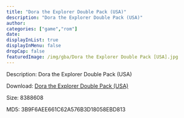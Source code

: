 ```yaml
---
title: "Dora the Explorer Double Pack (USA)"
description: "Dora the Explorer Double Pack (USA)"
author: 
categories: ["game","rom"]
date: 
displayInList: true
displayInMenu: false
dropCap: false
featuredImage: /img/gba/Dora the Explorer Double Pack [USA].jpg
---
```


Description: Dora the Explorer Double Pack (USA)

Download: <a style="text-decoration:underline;" href="https://mega.nz/#!qGRCFQLb!IhaSi_Iy1pmAYGcYKNjmFgTgZVD0bfJf3Rc4YOW2tok" target = "_blank" rel = "nofollow" > Dora the Explorer Double Pack (USA)</a>

Size: 8388608

MD5: 3B9F6AEE661C62A576B3D18058EBD813

